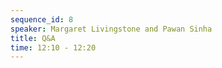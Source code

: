 ```yaml
---
sequence_id: 8
speaker: Margaret Livingstone and Pawan Sinha
title: Q&A
time: 12:10 - 12:20
---
```


